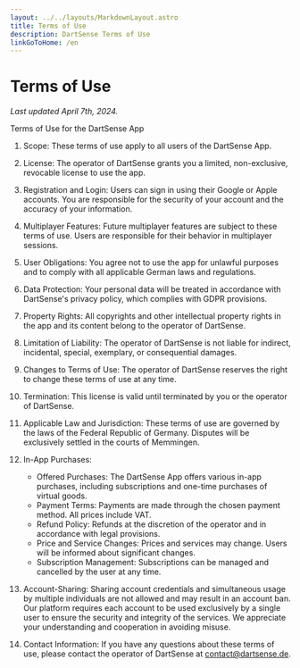 ```yaml
---
layout: ../../layouts/MarkdownLayout.astro
title: Terms of Use
description: DartSense Terms of Use
linkGoToHome: /en
---
```


# Terms of Use

_Last updated April 7th, 2024._

Terms of Use for the DartSense App

1. Scope: These terms of use apply to all users of the DartSense App.

2. License: The operator of DartSense grants you a limited, non-exclusive, revocable license to use the app.

3. Registration and Login: Users can sign in using their Google or Apple accounts. You are responsible for the security of your account and the accuracy of your information.

4. Multiplayer Features: Future multiplayer features are subject to these terms of use. Users are responsible for their behavior in multiplayer sessions.

5. User Obligations: You agree not to use the app for unlawful purposes and to comply with all applicable German laws and regulations.

6. Data Protection: Your personal data will be treated in accordance with DartSense's privacy policy, which complies with GDPR provisions.

7. Property Rights: All copyrights and other intellectual property rights in the app and its content belong to the operator of DartSense.

8. Limitation of Liability: The operator of DartSense is not liable for indirect, incidental, special, exemplary, or consequential damages.

9. Changes to Terms of Use: The operator of DartSense reserves the right to change these terms of use at any time.

10. Termination: This license is valid until terminated by you or the operator of DartSense.

11. Applicable Law and Jurisdiction: These terms of use are governed by the laws of the Federal Republic of Germany. Disputes will be exclusively settled in the courts of Memmingen.

12. In-App Purchases:

    - Offered Purchases: The DartSense App offers various in-app purchases, including subscriptions and one-time purchases of virtual goods.
    - Payment Terms: Payments are made through the chosen payment method. All prices include VAT.
    - Refund Policy: Refunds at the discretion of the operator and in accordance with legal provisions.
    - Price and Service Changes: Prices and services may change. Users will be informed about significant changes.
    - Subscription Management: Subscriptions can be managed and cancelled by the user at any time.

13. Account-Sharing: Sharing account credentials and simultaneous usage by multiple individuals are not allowed and may result in an account ban. Our platform requires each account to be used exclusively by a single user to ensure the security and integrity of the services. We appreciate your understanding and cooperation in avoiding misuse.

14. Contact Information: If you have any questions about these terms of use, please contact the operator of DartSense at contact@dartsense.de.
